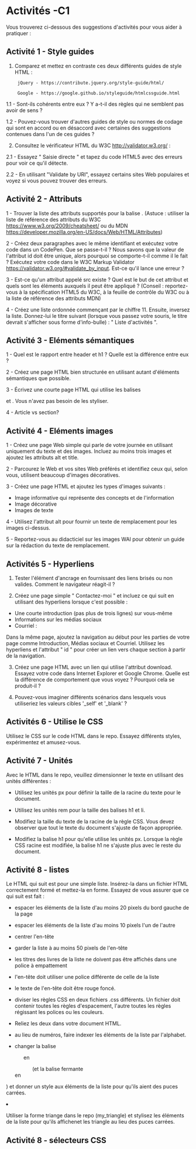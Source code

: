 # Activités -C1
Vous trouverez ci-dessous des suggestions d'activités pour vous aider à pratiquer :

## Activité 1 - Style guides
1. Comparez et mettez en contraste ces deux différents guides de style HTML :

        jQuery - https://contribute.jquery.org/style-guide/html/

        Google - https://google.github.io/styleguide/htmlcssguide.html

1.1 - Sont-ils cohérents entre eux ? Y a-t-il des règles qui ne semblent pas avoir de sens ?

1.2 - Pouvez-vous trouver d'autres guides de style ou normes de codage qui sont en accord ou en désaccord avec certaines des suggestions contenues dans l'un de ces guides ?

2. Consultez le vérificateur HTML du W3C http://validator.w3.org/ :

2.1 - Essayez " Saisie directe " et tapez du code HTML5 avec des erreurs pour voir ce qu'il détecte.

2.2 - En utilisant "Validate by URI", essayez certains sites Web populaires et voyez si vous pouvez trouver des erreurs.

## Activité 2 - Attributs

1 - Trouver la liste des attributs supportés pour la balise <area>. (Astuce : utiliser la liste de référence des attributs du W3C https://www.w3.org/2009/cheatsheet/ ou du MDN https://developer.mozilla.org/en-US/docs/Web/HTML/Attributes)

2 - Créez deux paragraphes avec le même identifiant et exécutez votre code dans un CodePen. Que se passe-t-il ? Nous savons que la valeur de l'attribut id doit être unique, alors pourquoi se comporte-t-il comme il le fait ? Exécutez votre code dans le W3C Markup Validator https://validator.w3.org/#validate_by_input. Est-ce qu'il lance une erreur ?

3 - Est-ce qu'un attribut appelé src existe ? Quel est le but de cet attribut et quels sont les éléments auxquels il peut être appliqué ? (Conseil : reportez-vous à la spécification HTML5 du W3C, à la feuille de contrôle du W3C ou à la liste de référence des attributs MDN)

4 - Créez une liste ordonnée commençant par le chiffre 11. Ensuite, inversez la liste. Donnez-lui le titre suivant (lorsque vous passez votre souris, le titre devrait s'afficher sous forme d'info-bulle) : " Liste d'activités ".

## Activité 3 - Eléments sémantiques
1 - Quel est le rapport entre header et h1 ? Quelle est la différence entre eux ?

2 - Créez une page HTML bien structurée en utilisant autant d'éléments sémantiques que possible.

3 - Écrivez une courte page HTML qui utilise les balises <div> et <span>. Vous n'avez pas besoin de les styliser.

4 - Article vs section?

## Activité 4 - Eléments images
1 - Créez une page Web simple qui parle de votre journée en utilisant uniquement du texte et des images. Incluez au moins trois images et ajoutez les attributs alt et title.

2 - Parcourez le Web et vos sites Web préférés et identifiez ceux qui, selon vous, utilisent beaucoup d'images décoratives.

3 - Créez une page HTML et ajoutez les types d'images suivants :

- Image informative qui représente des concepts et de l'information
- Image décorative
- Images de texte

4 - Utilisez l'attribut alt pour fournir un texte de remplacement pour les images ci-dessus.

5 - Reportez-vous au didacticiel sur les images WAI pour obtenir un guide sur la rédaction du texte de remplacement.

## Activités 5 - Hyperliens
1. Tester l'élément d'ancrage en fournissant des liens brisés ou non valides. Comment le navigateur réagit-il ?

2. Créez une page simple " Contactez-moi " et incluez ce qui suit en utilisant des hyperliens lorsque c'est possible :

- Une courte introduction (pas plus de trois lignes) sur vous-même
- Informations sur les médias sociaux
- Courriel :

Dans la même page, ajoutez la navigation au début pour les parties de votre page comme Introduction, Médias sociaux et Courriel. Utilisez les hyperliens et l'attribut " id " pour créer un lien vers chaque section à partir de la navigation.

3. Créez une page HTML avec un lien qui utilise l'attribut download. Essayez votre code dans Internet Explorer et Google Chrome. Quelle est la différence de comportement que vous voyez ? Pourquoi cela se produit-il ?

4. Pouvez-vous imaginer différents scénarios dans lesquels vous utiliseriez les valeurs cibles '_self' et '_blank' ?

## Activités 6 - Utilise le CSS
Utilisez le CSS sur le code HTML dans le repo. Essayez différents styles, expérimentez et amusez-vous.

## Activité 7 - Unités
Avec le HTML dans le repo, veuillez dimensionner le texte en utilisant des unités différentes :

- Utilisez les unités px pour définir la taille de la racine du texte pour le document.

- Utilisez les unités rem pour la taille des balises h1 et li.

- Modifiez la taille du texte de la racine de la règle CSS. Vous devez observer que tout le texte du document s'ajuste de façon appropriée.

- Modifiez la balise h1 pour qu'elle utilise les unités px. Lorsque la règle CSS racine est modifiée, la balise h1 ne s'ajuste plus avec le reste du document.

## Activité 8 - listes
Le HTML qui suit est pour une simple liste.  Insérez-la dans un fichier HTML correctement formé et mettez-la en forme.  Essayez de vous assurer que ce qui suit est fait :

- espacer les éléments de la liste d'au moins 20 pixels du bord gauche de la page

- espacer les éléments de la liste d'au moins 10 pixels l'un de l'autre

- centrer l'en-tête

- garder la liste à au moins 50 pixels de l'en-tête

- les titres des livres de la liste ne doivent pas être affichés dans une police à empattement

- l'en-tête doit utiliser une police différente de celle de la liste

- le texte de l'en-tête doit être rouge foncé.

- diviser les règles CSS en deux fichiers .css différents. Un fichier doit contenir toutes les règles d'espacement, l'autre toutes les règles régissant les polices ou les couleurs.  

- Reliez les deux dans votre document HTML.

- au lieu de numéros, faire indexer les éléments de la liste par l'alphabet.

- changer la balise <ol> en <ul> (et la balise fermante </ol> en </ul>) et donner un style aux éléments de la liste pour qu'ils aient des puces carrées.

- Utiliser la forme triange dans le repo (my_triangle) et stylisez les éléments de la liste pour qu'ils affichenet les triangle au lieu des puces carrées.

## Activité 8 - sélecteurs CSS
